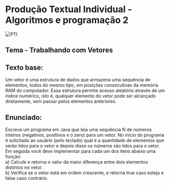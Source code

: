 <h1>Produção Textual Individual - Algoritmos e programação 2</h1>
<img src= "/img/cmd.png" alt = "PTI">
<h2>Tema - Trabalhando com Vetores</h2>
<h2>Texto base:</h2>
Um vetor é uma estrutura de dados que armazena uma sequência de elementos, todos do mesmo tipo, em posições consecutivas da memória RAM do computador. Essa estrutura permite acesso aleatório através de um índice numérico, isto é, qualquer elemento do vetor pode ser alcançado diretamente, sem passar pelos elementos anteriores.
<h2>Enunciado:</h2>
Escreva um programa em Java que leia uma sequência N de números inteiros (negativos, positivos e o zero) para um vetor. No início do programa é solicitado ao usuário (pelo teclado) qual é a quantidade de elementos que serão lidos para o vetor e depois disso os números são lidos para o vetor. Em seguida você deve implementar para cada um dos itens abaixo uma função:<br> a) Calcule e retorna o valor da maior diferença entre dois elementos distintos no vetor. <br>b) Verifica se o vetor está em ordem crescente, e retorna true caso esteja e false caso contrário.
